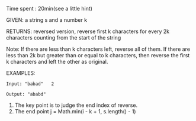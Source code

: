 Time spent : 20min(see a little hint)

GIVEN: a string s and a number k

RETURNS: reversed version, reverse first k characters for every 2k characters counting from the start of the string

Note:  If there are less than k characters left, reverse all of them. If there are less than 2k but greater than or equal to k characters, then reverse the first k characters and left the other as original.

EXAMPLES:

```
Input: "babad"   2

Output: "ababd"
```



1. The key point is to judge the end index of reverse. 
2. The end point j = Math.min(i - k + 1, s.length() - 1)

